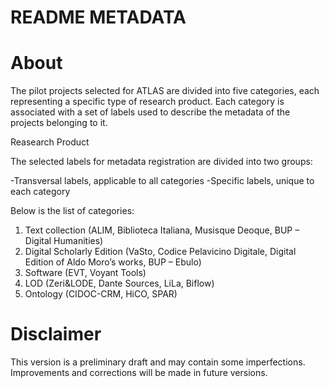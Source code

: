 # README METADATA 


# About 

The pilot projects selected for ATLAS are divided into five categories, each representing a specific type of research product. Each category is associated with a set of labels used to describe the metadata of the projects belonging to it. 

Reasearch Product 

The selected labels for metadata registration are divided into two groups:
 
-Transversal labels, applicable to all categories 
-Specific labels, unique to each category 

Below is the list of categories: 

1. Text collection (ALIM, Biblioteca Italiana, Musisque Deoque, BUP – Digital Humanities) 
2. Digital Scholarly Edition (VaSto, Codice Pelavicino Digitale, Digital Edition of Aldo Moro’s works, BUP – Ebulo) 
3. Software (EVT, Voyant Tools) 
4. LOD (Zeri&LODE, Dante Sources, LiLa, Biflow) 
5. Ontology (CIDOC-CRM, HiCO, SPAR) 


# Disclaimer 

This version is a preliminary draft and may contain some imperfections. Improvements and corrections will be made in future versions. 